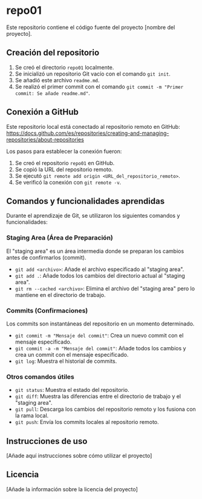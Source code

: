 # repo01

Este repositorio contiene el código fuente del proyecto [nombre del proyecto].

## Creación del repositorio

1. Se creó el directorio `repo01` localmente.
2. Se inicializó un repositorio Git vacío con el comando `git init`.
3. Se añadió este archivo `readme.md`.
4. Se realizó el primer commit con el comando `git commit -m "Primer commit: Se añade readme.md"`.

## Conexión a GitHub

Este repositorio local está conectado al repositorio remoto en GitHub: https://docs.github.com/es/repositories/creating-and-managing-repositories/about-repositories

Los pasos para establecer la conexión fueron:

1. Se creó el repositorio `repo01` en GitHub.
2. Se copió la URL del repositorio remoto.
3. Se ejecutó `git remote add origin <URL_del_repositorio_remoto>`.
4. Se verificó la conexión con `git remote -v`.

## Comandos y funcionalidades aprendidas

Durante el aprendizaje de Git, se utilizaron los siguientes comandos y funcionalidades:

### Staging Area (Área de Preparación)

El "staging area" es un área intermedia donde se preparan los cambios antes de confirmarlos (commit).

*   `git add <archivo>`: Añade el archivo especificado al "staging area".
*   `git add .`: Añade todos los cambios del directorio actual al "staging area".
*   `git rm --cached <archivo>`: Elimina el archivo del "staging area" pero lo mantiene en el directorio de trabajo.

### Commits (Confirmaciones)

Los commits son instantáneas del repositorio en un momento determinado.

*   `git commit -m "Mensaje del commit"`: Crea un nuevo commit con el mensaje especificado.
*   `git commit -a -m "Mensaje del commit"`: Añade todos los cambios y crea un commit con el mensaje especificado.
*   `git log`: Muestra el historial de commits.

### Otros comandos útiles

*   `git status`: Muestra el estado del repositorio.
*   `git diff`: Muestra las diferencias entre el directorio de trabajo y el "staging area".
*   `git pull`: Descarga los cambios del repositorio remoto y los fusiona con la rama local.
*   `git push`: Envía los commits locales al repositorio remoto.

## Instrucciones de uso

[Añade aquí instrucciones sobre cómo utilizar el proyecto]

## Licencia

[Añade la información sobre la licencia del proyecto]